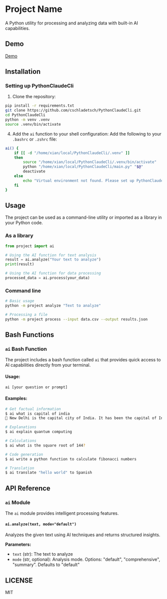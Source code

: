 # Project Name

A Python utility for processing and analyzing data with built-in AI capabilities.

## Demo

[Demo](resources/Demo.gif)

## Installation

### Setting up PythonClaudeCli

1. Clone the repository:
```bash
pip install -r requirements.txt
git clone https://github.com/cschladetsch/PythonClaudeCli.git 
cd PythonClaudeCli
python -m venv .venv
source .venv/bin/activate
```

4. Add the `ai` function to your shell configuration:
Add the following to your `.bashrc` or `.zshrc` file:
```bash
ai() {
    if [[ -d "/home/xian/local/PythonClaudeCli/.venv" ]]
    then
        source "/home/xian/local/PythonClaudeCli/.venv/bin/activate"
        python "/home/xian/local/PythonClaudeCli/main.py" "$@"
        deactivate
    else
        echo "Virtual environment not found. Please set up PythonClaudeCli first."
    fi
}
```

## Usage

The project can be used as a command-line utility or imported as a library in your Python code.

### As a library

```python
from project import ai

# Using the AI function for text analysis
result = ai.analyze("Your text to analyze")
print(result)

# Using the AI function for data processing
processed_data = ai.process(your_data)
```

### Command line

```bash
# Basic usage
python -m project analyze "Text to analyze"

# Processing a file
python -m project process --input data.csv --output results.json
```

## Bash Functions

### `ai` Bash Function

The project includes a bash function called `ai` that provides quick access to AI capabilities directly from your terminal.

#### Usage:

```bash
ai [your question or prompt]
```

#### Examples:

```bash
# Get factual information
$ ai what is capital of india
 New Delhi is the capital city of India. It has been the capital of India since 1911...

# Explanations
$ ai explain quantum computing

# Calculations
$ ai what is the square root of 144?

# Code generation
$ ai write a python function to calculate fibonacci numbers

# Translation
$ ai translate "hello world" to Spanish
```

## API Reference

### `ai` Module

The `ai` module provides intelligent processing features.

#### `ai.analyze(text, mode="default")`

Analyzes the given text using AI techniques and returns structured insights.

**Parameters:**
- `text` (str): The text to analyze
- `mode` (str, optional): Analysis mode. Options: "default", "comprehensive", "summary". Defaults to "default"

## LICENSE

MIT
